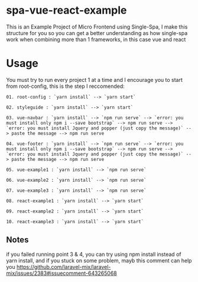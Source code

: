 # spa-vue-react-example
 This is an Example Project of Micro Frontend using Single-Spa, I make this structure for you so you can get a better understanding as how single-spa work when combining more than 1 frameworks, in this case vue and react

# Usage
 You must try to run every project 1 at a time and I encourage you to start from root-config, this is the step I reccomended:
    
 ```
 01. root-config : `yarn install` --> `yarn start`

 02. styleguide : `yarn install` --> `yarn start`

 03. vue-navbar : `yarn install` --> `npm run serve` --> `error: you must install only npm i --save bootstrap` --> npm run serve --> `error: you must install Jquery and popper (just copy the message)` --> paste the message --> npm run serve

 04. vue-footer : `yarn install` --> `npm run serve` --> `error: you must install only npm i --save bootstrap` --> npm run serve --> `error: you must install Jquery and popper (just copy the message)` --> paste the message --> npm run serve

 05. vue-example1 : `yarn install` --> `npm run serve`

 06. vue-example2 : `yarn install` --> `npm run serve`

 07. vue-example3 : `yarn install` --> `npm run serve`

 08. react-example1 : `yarn install` --> `yarn start`

 09. react-example2 : `yarn install` --> `yarn start`

 10. react-example3 : `yarn install` --> `yarn start`
 ```

## Notes
if you failed running point 3 & 4, you can try using npm install instead of yarn install, and if you stuck on some problem, mayb this comment can help you https://github.com/laravel-mix/laravel-mix/issues/2383#issuecomment-643265068
